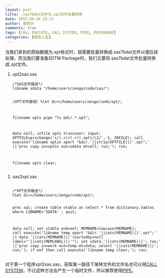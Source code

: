 ```yaml
---
layout: post
title: .sas7bdat文件与.xpt文件批量转换
date: 2015-04-26 22:17
author: 曾宪华
comments: true
tags: [CALL EXECUTE, CALL SYSTEM, PIPE, PRXCHANGE]
categories: [程序人生]
---
```

<p>当我们拿到的原始数据为.xpt格式时，就需要批量转换成.sas7bdat文件以便后续处理，而当我们要准备SDTM Package时，我们又要将.sas7bdat文件批量转换成.xpt文件。</p>
<ol>
	<li>xpt2sas.sas
<pre><code>/*SAS文件路径*/
libname sdata "/home/users/zenga/code/sas/";

/*XPT文件路径*/
%let dir=/home/users/zenga/code/xpt/;

filename xpts pipe "ls &amp;dir.*.xpt";

data _null_;
    infile xpts truncover;
    input;
    XPTFILE=prxchange('s/(.+)\/(.+)(\.xpt)/\2/',-1, _INFILE_);
    call execute('libname xptin xport "&amp;dir.'||strip(XPTFILE)||'.xpt";'
                 ||'proc copy in=xptin out=sdata mt=all; run;');
run;

filename xpts clear;
</code></pre>
</li>
	<li>sas2xpt.sas
<pre><code>
/*XPT文件路径*/
%let dir=/home/users/zenga/code/xpt/;

proc sql;
    create table vtable as
        select * 
        from dictionary.tables
        where LIBNAME='SDATA'
        ;
quit;

data _null_;
    set vtable end=eof;
    MEMNAME=lowcase(MEMNAME);
    call execute('libname temp xport "&amp;dir.'||cats(MEMNAME)||'.xpt";'
                 ||'data '||cats(MEMNAME)||'(sortedby=_null_ label="'||cats(MEMLABEL)||'"); set sdata.'||cats(MEMNAME)||'; run;'
                 ||'proc copy in=work out=temp mt=data; select '||cats(MEMNAME)||'; run;');
    if eof then call execute('libname temp clear;');
run;
</code></pre>
</li>
</ol>
<p>对于第一个程序xpt2sas.sas，获取某一路径下某种文件的文件名也可以用<span style="text-decoration: none;"><a href="http://support.sas.com/documentation/cdl/en/hostwin/63285/HTML/default/viewer.htm#win-callrout-system.htm" target="_blank">CALL SYSTEM</a></span>，不过这种方法会产生一个临时文件，所以推荐使用<span style="text-decoration: none;"><a href="http://support.sas.com/documentation/cdl/en/hostunx/61879/HTML/default/viewer.htm#pipe.htm" target="_blank">PIPE</a></span>。</p>